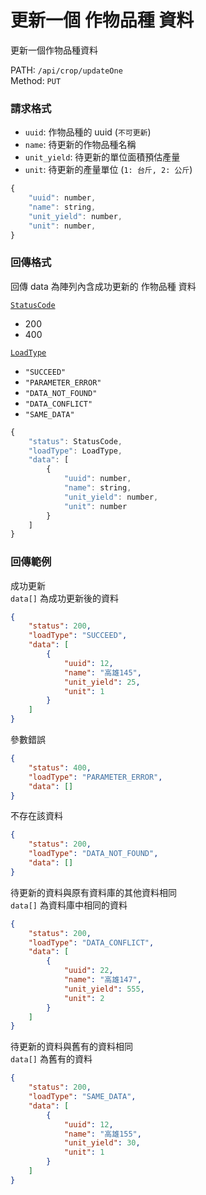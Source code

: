 # 更新一個 作物品種 資料

更新一個作物品種資料

PATH: `/api/crop/updateOne`  
Method: `PUT`


### 請求格式
* `uuid`: 作物品種的 uuid (`不可更新`)
* `name`: 待更新的作物品種名稱
* `unit_yield`: 待更新的單位面積預估產量
* `unit`: 待更新的產量單位 (`1: 台斤, 2: 公斤`)

```js
{
    "uuid": number,
    "name": string,
    "unit_yield": number,
    "unit": number,
}
```

### 回傳格式

回傳 data 為陣列內含成功更新的 作物品種 資料  

[`StatusCode`](../types.md#statuscode)  
* 200
* 400

[`LoadType`](../types.md#loadtype)  
* `"SUCCEED"`
* `"PARAMETER_ERROR"`
* `"DATA_NOT_FOUND"`
* `"DATA_CONFLICT"`
* `"SAME_DATA"`

```js
{
    "status": StatusCode,
    "loadType": LoadType,
    "data": [
        {
            "uuid": number,
            "name": string,
            "unit_yield": number,
            "unit": number
        }
    ]
}
```

### 回傳範例
成功更新  
`data[]` 為成功更新後的資料  
```json
{
    "status": 200,
    "loadType": "SUCCEED",
    "data": [
        {
            "uuid": 12,
            "name": "高雄145",
            "unit_yield": 25,
            "unit": 1
        }
    ]
}
```

參數錯誤
```json
{
    "status": 400,
    "loadType": "PARAMETER_ERROR",
    "data": []
}
```

不存在該資料
```json
{
    "status": 200,
    "loadType": "DATA_NOT_FOUND",
    "data": []
}
```

待更新的資料與原有資料庫的其他資料相同  
`data[]` 為資料庫中相同的資料
```json
{
    "status": 200,
    "loadType": "DATA_CONFLICT",
    "data": [
        {
            "uuid": 22,
            "name": "高雄147",
            "unit_yield": 555,
            "unit": 2
        }
    ]
}
```

待更新的資料與舊有的資料相同  
`data[]` 為舊有的資料
```json
{
    "status": 200,
    "loadType": "SAME_DATA",
    "data": [
        {
            "uuid": 12,
            "name": "高雄155",
            "unit_yield": 30,
            "unit": 1
        }
    ]
}
```